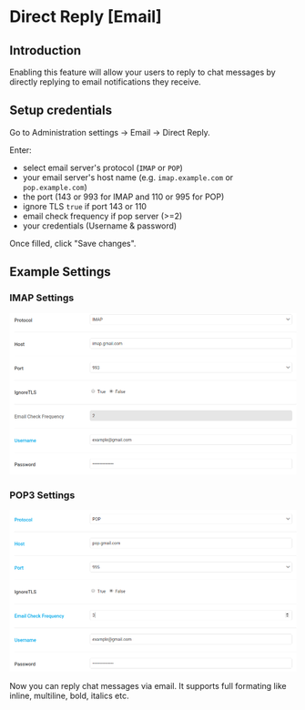 # Direct Reply [Email]

## Introduction
Enabling this feature will allow your users to reply to chat messages by directly replying to email notifications they receive.

## Setup credentials
Go to Administration settings -> Email -> Direct Reply.

Enter:
 - select email server's protocol (`IMAP` or `POP`)
 - your email server's host name (e.g. `imap.example.com` or `pop.example.com`)
 - the port (143 or 993 for IMAP and 110 or 995 for POP)
 - ignore TLS `true` if port 143 or 110
 - email check frequency if pop server (>=2)
 - your credentials (Username & password)

 Once filled, click "Save changes".

## Example Settings

### IMAP Settings
![IMAP server configuration.](imap-1.png)

### POP3 Settings
![POP server configuration.](pop-1.png)

Now you can reply chat messages via email. It supports full formating like inline, multiline, bold, italics etc.
